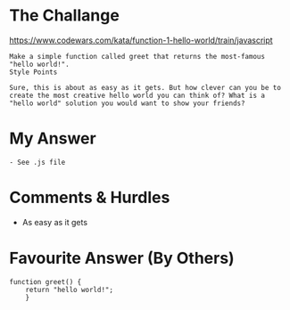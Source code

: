 # The Challange

https://www.codewars.com/kata/function-1-hello-world/train/javascript

```
Make a simple function called greet that returns the most-famous "hello world!".
Style Points

Sure, this is about as easy as it gets. But how clever can you be to create the most creative hello world you can think of? What is a "hello world" solution you would want to show your friends?

```

# My Answer

```
- See .js file
```

# Comments & Hurdles

- As easy as it gets

# Favourite Answer (By Others)

```
function greet() {
    return "hello world!";
    }
```
